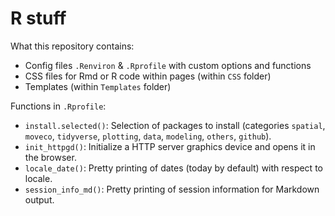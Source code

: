 R stuff
=======

What this repository contains:

* Config files `.Renviron` & `.Rprofile` with custom options and functions
* CSS files for Rmd or R code within pages (within `CSS` folder)
* Templates (within `Templates` folder)

Functions in `.Rprofile`:

* `install.selected()`: Selection of packages to install (categories `spatial`,
  `moveco`, `tidyverse`, `plotting`, `data`, `modeling`, `others`, `github`).
* `init_httpgd()`: Initialize a HTTP server graphics device and opens it in the
  browser.
* `locale_date()`: Pretty printing of dates (today by default) with respect to
  locale.
* `session_info_md()`: Pretty printing of session information for Markdown output.
